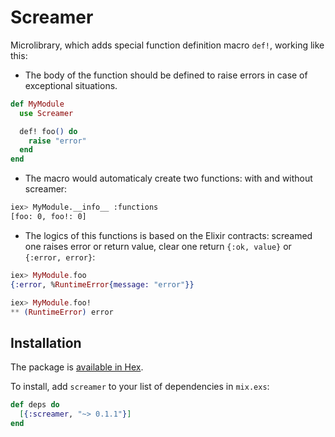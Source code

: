 # Screamer

Microlibrary, which adds special function definition macro `def!`, working like this:

* The body of the function should be defined to raise errors in case of exceptional situations.

```elixir
def MyModule
  use Screamer

  def! foo() do
    raise "error"
  end
end
```

* The macro would automaticaly create two functions: with and without screamer:
```bash
iex> MyModule.__info__ :functions
[foo: 0, foo!: 0]
```

* The logics of this functions is based on the Elixir contracts: screamed one raises error or return
value, clear one return `{:ok, value}` or `{:error, error}`:
```elixir
iex> MyModule.foo
{:error, %RuntimeError{message: "error"}}

iex> MyModule.foo!
** (RuntimeError) error
```

## Installation

The package is [available in Hex](https://hex.pm/packages/screamer).

To install, add `screamer` to your list of dependencies in `mix.exs`:

```elixir
def deps do
  [{:screamer, "~> 0.1.1"}]
end
```

